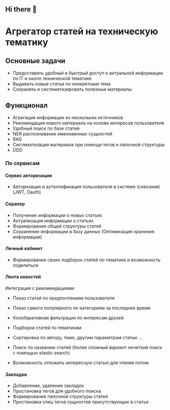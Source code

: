 ## Hi there 👋

<!--

**Here are some ideas to get you started:**

🙋‍♀️ A short introduction - what is your organization all about?
🌈 Contribution guidelines - how can the community get involved?
👩‍💻 Useful resources - where can the community find your docs? Is there anything else the community should know?
🍿 Fun facts - what does your team eat for breakfast?
🧙 Remember, you can do mighty things with the power of [Markdown](https://docs.github.com/github/writing-on-github/getting-started-with-writing-and-formatting-on-github/basic-writing-and-formatting-syntax)
-->

# Агрегатор статей на техническую тематику 
## Основные задачи 

- Предоставить удобный и быстрый доступ к актуальной информации по IT и около технической тематике 
- Выдавать новые статьи по конкретным тема 
- Сохранять и систематизировать полезные материалы 

## Функционал

- Агригация информации из нескольких источников 
- Рекомендация нового материала на основе интересов пользователя 
- Удобный поиск по базе статей 
- NER распознавание именованных сущностей 
- RAG 
- Систематизация материала при помощи тегов и папочной структуры 
- DDD


### По сервисам 

#### Сервис авторизации 

- Авторизация и аутентификация пользователя в системе (сквозная) (JWT, Oauth)

#### Скрапер 

- Получение информации о новых статьях 
- Актуализация информации о статьях 
- Формирование общей структуры статей 
- Сохранение информации в базу данных (Оптимизация хранения информации)

#### Личный кабинет

- Формирование своих подборок статей по тематике и возможность поделиться 

#### Лента новостей 

Интеграция с рекомендациями:
- Показ статей по предпочтениям пользователя 
- Показ самого популярного по категориям за последнее время 
- Колобаративная фильтрация по интересам друзей
- Подборки статей по тематикам 

- Сортировка по автору, теме, другим параметрам статьи ...
- Поиск по названию статей (более сложный вариант нечеткий поиск с помощью elastic search)
- Возможность отложить интересную статью для чтения потом 

#### Закладки 

- Добавление, удаление закладок
- Простановка тегов для удобного поиска 
- Формирование папочной структуры статей
- Простановка спец тегов сущностей присутствующих в статье
